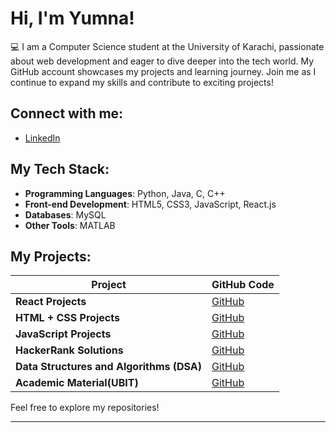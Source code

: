 # Hi, I'm Yumna! 

💻 I am a Computer Science student at the University of Karachi, passionate about web development and eager to dive deeper into the tech world. My GitHub account showcases my projects and learning journey. Join me as I continue to expand my skills and contribute to exciting projects!

## Connect with me:
- [LinkedIn](https://www.linkedin.com/in/yumna-mubeen-b0893a237)

## My Tech Stack:

- **Programming Languages**: Python, Java, C, C++
- **Front-end Development**: HTML5, CSS3, JavaScript, React.js
- **Databases**: MySQL
- **Other Tools**: MATLAB

## My Projects:

| **Project**                       | **GitHub Code**                                         |
|-----------------------------------|---------------------------------------------------------|
| **React Projects**                | [GitHub](https://github.com/Yumna0019/react-projects) |
| **HTML + CSS Projects**                    | [GitHub](https://github.com/Yumna0019/html-css-projects) |
| **JavaScript Projects**                    | [GitHub](https://github.com/Yumna0019/javascript-projects) |
| **HackerRank Solutions**                           | [GitHub](https://github.com/Yumna0019/cpp-projects) |
| **Data Structures and Algorithms (DSA)** | [GitHub](https://github.com/Yumna0019/dsa-projects) |
| **Academic Material(UBIT)**  | [GitHub](https://github.com/Yumna0019/) |

Feel free to explore my repositories!

---
